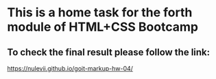 # This is a home task for the forth module of HTML+CSS Bootcamp

## To check the final result please follow the link:

https://nulevii.github.io/goit-markup-hw-04/
